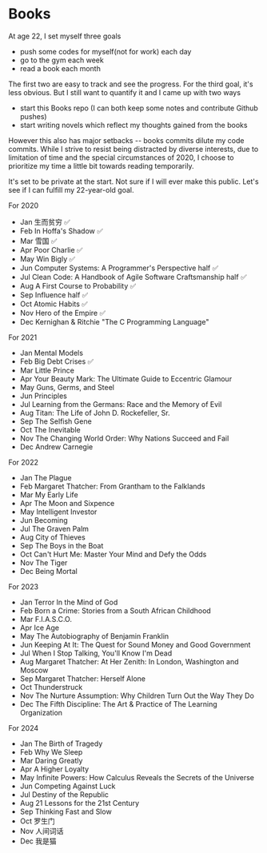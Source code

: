 # Books
At age 22, I set myself three goals 
- push some codes for myself(not for work) each day
- go to the gym each week
- read a book each month 

The first two are easy to track and see the progress. For the third goal, it's less obvious. But I still want to quantify it and I came up with two ways 
- start this Books repo (I can both keep some notes and contribute Github pushes)
- start writing novels which reflect my thoughts gained from the books 

However this also has major setbacks -- books commits dilute my code commits. While I strive to resist being distracted by diverse interests, due to limitation of time and
the special circumstances of 2020, I choose to prioritize my time a little bit towards reading temporarily.  

It's set to be private at the start. Not sure if I will ever make this public. Let's see if I can fulfill my 22-year-old goal. 

For 2020
- Jan 生而贫穷 :white_check_mark:
- Feb In Hoffa's Shadow :white_check_mark:
- Mar 雪国 :white_check_mark:
- Apr Poor Charlie :white_check_mark:
- May Win Bigly :white_check_mark:
- Jun Computer Systems: A Programmer's Perspective half :white_check_mark:
- Jul Clean Code: A Handbook of Agile Software Craftsmanship half :white_check_mark:
- Aug A First Course to Probability :white_check_mark:
- Sep Influence half :white_check_mark:
- Oct Atomic Habits :white_check_mark:
- Nov Hero of the Empire :white_check_mark:
- Dec Kernighan & Ritchie "The C Programming Language"

For 2021 
- Jan Mental Models
- Feb Big Debt Crises :white_check_mark:
- Mar Little Prince 
- Apr Your Beauty Mark: The Ultimate Guide to Eccentric Glamour
- May Guns, Germs, and Steel
- Jun Principles
- Jul Learning from the Germans: Race and the Memory of Evil
- Aug Titan: The Life of John D. Rockefeller, Sr.
- Sep The Selfish Gene
- Oct The Inevitable
- Nov The Changing World Order: Why Nations Succeed and Fail
- Dec Andrew Carnegie

For 2022
- Jan The Plague
- Feb Margaret Thatcher: From Grantham to the Falklands
- Mar My Early Life
- Apr The Moon and Sixpence
- May Intelligent Investor
- Jun Becoming
- Jul The Graven Palm
- Aug City of Thieves
- Sep The Boys in the Boat
- Oct Can't Hurt Me: Master Your Mind and Defy the Odds
- Nov The Tiger
- Dec Being Mortal

For 2023
- Jan Terror In the Mind of God
- Feb Born a Crime: Stories from a South African Childhood
- Mar F.I.A.S.C.O.
- Apr Ice Age 
- May The Autobiography of Benjamin Franklin 
- Jun Keeping At It: The Quest for Sound Money and Good Government
- Jul When I Stop Talking, You'll Know I'm Dead
- Aug Margaret Thatcher: At Her Zenith: In London, Washington and Moscow 
- Sep Margaret Thatcher: Herself Alone
- Oct Thunderstruck
- Nov The Nurture Assumption: Why Children Turn Out the Way They Do
- Dec The Fifth Discipline: The Art & Practice of The Learning Organization

For 2024
- Jan The Birth of Tragedy
- Feb Why We Sleep 
- Mar Daring Greatly 
- Apr A Higher Loyalty
- May Infinite Powers: How Calculus Reveals the Secrets of the Universe
- Jun Competing Against Luck 
- Jul Destiny of the Republic
- Aug 21 Lessons for the 21st Century
- Sep Thinking Fast and Slow
- Oct 罗生门
- Nov 人间词话
- Dec 我是猫


